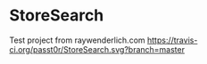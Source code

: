 # StoreSearch
Test project from raywenderlich.com
https://travis-ci.org/passt0r/StoreSearch.svg?branch=master
